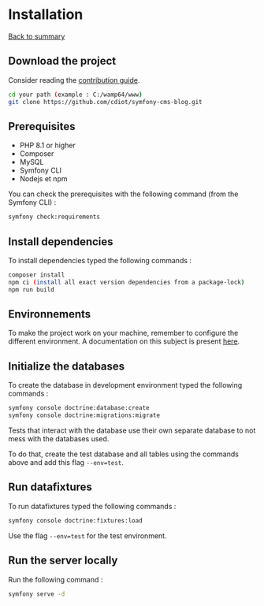 # Installation

[Back to summary](index.md)

## Download the project

Consider reading the [contribution guide](/CONTRIBUTING.md).

```bash
cd your path (example : C:/wamp64/www)
git clone https://github.com/cdiot/symfony-cms-blog.git
```

## Prerequisites

- PHP 8.1 or higher
- Composer
- MySQL
- Symfony CLI
- Nodejs et npm

You can check the prerequisites with the following command (from the Symfony CLI) :

```bash
symfony check:requirements
```

## Install dependencies

To install dependencies typed the following commands :

```bash
composer install
npm ci (install all exact version dependencies from a package-lock)
npm run build
```

## Environnements

To make the project work on your machine, remember to configure the different environment. A documentation on this subject is present [here](2_environnements.md).

## Initialize the databases

To create the database in development environment typed the following commands :

```bash
symfony console doctrine:database:create
symfony console doctrine:migrations:migrate
```

Tests that interact with the database use their own separate database to not mess with the databases used.

To do that, create the test database and all tables using the commands above and add this flag `--env=test`.

## Run datafixtures

To run datafixtures typed the following commands :

```bash
symfony console doctrine:fixtures:load
```

Use the flag `--env=test` for the test environment.

## Run the server locally

Run the following command :

```bash
symfony serve -d
```

